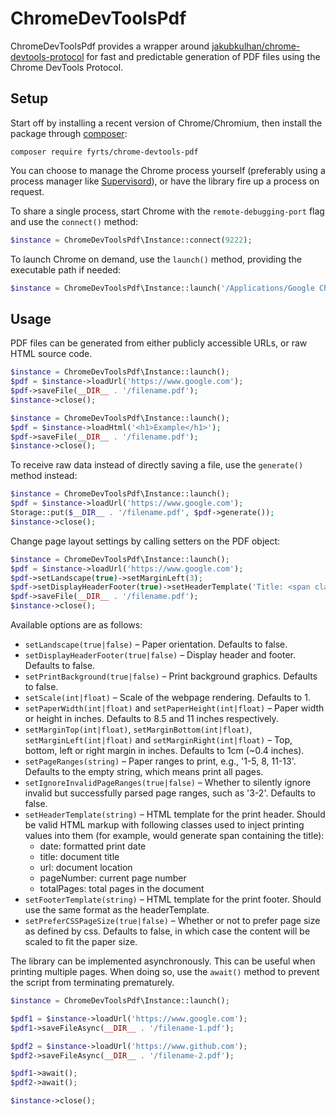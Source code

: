 ChromeDevToolsPdf
=================

ChromeDevToolsPdf provides a wrapper around [jakubkulhan/chrome-devtools-protocol](https://github.com/jakubkulhan/chrome-devtools-protocol) for fast and predictable generation of PDF files using the Chrome DevTools Protocol.

## Setup
Start off by installing a recent version of Chrome/Chromium, then install the package through [composer](http://getcomposer.org):
```
composer require fyrts/chrome-devtools-pdf
```

You can choose to manage the Chrome process yourself (preferably using a process manager like [Supervisord](http://supervisord.org)), or have the library fire up a process on request.

To share a single process, start Chrome with the `remote-debugging-port` flag and use the `connect()` method:
```php
$instance = ChromeDevToolsPdf\Instance::connect(9222);
```

To launch Chrome on demand, use the `launch()` method, providing the executable path if needed:
```php
$instance = ChromeDevToolsPdf\Instance::launch('/Applications/Google Chrome.app/Contents/MacOS/Google Chrome');
```

## Usage
PDF files can be generated from either publicly accessible URLs, or raw HTML source code.

```php
$instance = ChromeDevToolsPdf\Instance::launch();
$pdf = $instance->loadUrl('https://www.google.com');
$pdf->saveFile(__DIR__ . '/filename.pdf');
$instance->close();
```

```php
$instance = ChromeDevToolsPdf\Instance::launch();
$pdf = $instance->loadHtml('<h1>Example</h1>');
$pdf->saveFile(__DIR__ . '/filename.pdf');
$instance->close();
```

To receive raw data instead of directly saving a file, use the `generate()` method instead:
```php
$instance = ChromeDevToolsPdf\Instance::launch();
$pdf = $instance->loadUrl('https://www.google.com');
Storage::put($__DIR__ . '/filename.pdf', $pdf->generate());
$instance->close();
```

Change page layout settings by calling setters on the PDF object:
```php
$instance = ChromeDevToolsPdf\Instance::launch();
$pdf = $instance->loadUrl('https://www.google.com');
$pdf->setLandscape(true)->setMarginLeft(3);
$pdf->setDisplayHeaderFooter(true)->setHeaderTemplate('Title: <span class="title"></span>');
$pdf->saveFile(__DIR__ . '/filename.pdf');
$instance->close();
```

Available options are as follows:
- `setLandscape(true|false)` – Paper orientation. Defaults to false.
- `setDisplayHeaderFooter(true|false)` – Display header and footer. Defaults to false.
- `setPrintBackground(true|false)` – Print background graphics. Defaults to false.
- `setScale(int|float)` – Scale of the webpage rendering. Defaults to 1.
- `setPaperWidth(int|float)` and `setPaperHeight(int|float)` – Paper width or height in inches. Defaults to 8.5 and 11 inches respectively.
- `setMarginTop(int|float)`, `setMarginBottom(int|float)`, `setMarginLeft(int|float)` and `setMarginRight(int|float)` – Top, bottom, left or right margin in inches. Defaults to 1cm (~0.4 inches).
- `setPageRanges(string)` – Paper ranges to print, e.g., '1-5, 8, 11-13'. Defaults to the empty string, which means print all pages.
- `setIgnoreInvalidPageRanges(true|false)` – Whether to silently ignore invalid but successfully parsed page ranges, such as '3-2'. Defaults to false.
- `setHeaderTemplate(string)` – HTML template for the print header. Should be valid HTML markup with following classes used to inject printing values into them (for example, <span class=title></span> would generate span containing the title):
    - date: formatted print date
    - title: document title
    - url: document location
    - pageNumber: current page number
    - totalPages: total pages in the document
- `setFooterTemplate(string)` – HTML template for the print footer. Should use the same format as the headerTemplate.
- `setPreferCSSPageSize(true|false)` – Whether or not to prefer page size as defined by css. Defaults to false, in which case the content will be scaled to fit the paper size.


The library can be implemented asynchronously. This can be useful when printing multiple pages. When doing so, use the `await()` method to prevent the script from terminating prematurely.
```php
$instance = ChromeDevToolsPdf\Instance::launch();

$pdf1 = $instance->loadUrl('https://www.google.com');
$pdf1->saveFileAsync(__DIR__ . '/filename-1.pdf');

$pdf2 = $instance->loadUrl('https://www.github.com');
$pdf2->saveFileAsync(__DIR__ . '/filename-2.pdf');

$pdf1->await();
$pdf2->await();

$instance->close();
```
